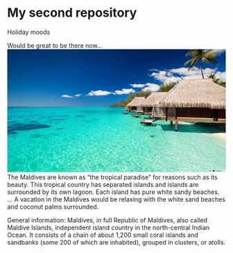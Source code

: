 # My second repository

Holiday moods

Would be great to be there now...
![Holidays](Holiday.jpg)
The Maldives are known as “the tropical paradise” for reasons such as its beauty. This tropical country has separated islands and islands are surrounded by its own lagoon. Each island has pure white sandy beaches. ... A vacation in the Maldives would be relaxing with the white sand beaches and coconut palms surrounded.

General information:
Maldives, in full Republic of Maldives, also called Maldive Islands, independent island country in the north-central Indian Ocean. It consists of a chain of about 1,200 small coral islands and sandbanks (some 200 of which are inhabited), grouped in clusters, or atolls.
